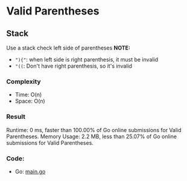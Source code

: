 # Valid Parentheses
## Stack
Use a stack check left side of parentheses
**NOTE:**
- `"){"`: when left side is right parenthesis, it must be invalid
- `"((`: Don't have right parenthesis, so it's invalid
### Complexity
- Time: O(n)
- Space: O(n)
### Result
Runtime: 0 ms, faster than 100.00% of Go online submissions for Valid Parentheses.
  Memory Usage: 2.2 MB, less than 25.07% of Go online submissions for Valid Parentheses.
### Code: 
- Go: [main.go](#maingo)